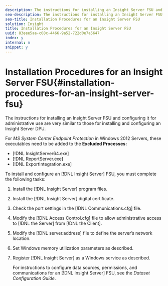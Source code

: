 ```yaml
---
description: The instructions for installing an Insight Server FSU and configuring it for administrative use are very similar to those for installing and configuring an Insight Server DPU.
seo-description: The instructions for installing an Insight Server FSU and configuring it for administrative use are very similar to those for installing and configuring an Insight Server DPU.
seo-title: Installation Procedures for an Insight Server FSU
solution: Insight
title: Installation Procedures for an Insight Server FSU
uuid: 83eee5aa-c08c-4466-9a52-722d0e7a5647
index: y
internal: n
snippet: y
---
```


# Installation Procedures for an Insight Server FSU{#installation-procedures-for-an-insight-server-fsu}

The instructions for installing an Insight Server FSU and configuring it for administrative use are very similar to those for installing and configuring an Insight Server DPU.

For *MS System Center Endpoint Protection* in Windows 2012 Servers, these executables need to be added to the **Excluded Processes:**

* [!DNL InsightServer64.exe] 
* [!DNL ReportServer.exe] 
* [!DNL ExportIntegration.exe]

To install and configure an [!DNL Insight Server] FSU, you must complete the following tasks: 

1. Install the [!DNL Insight Server] program files.
1. Install the [!DNL Insight Server] digital certificate.
1. Check the port settings in the [!DNL Communications.cfg] file.
1. Modify the [!DNL Access Control.cfg] file to allow administrative access to [!DNL the Server] from [!DNL the Client].
1. Modify the [!DNL server.address] file to define the server’s network location.
1. Set Windows memory utilization parameters as described.
1. Register [!DNL Insight Server] as a Windows service as described.

   For instructions to configure data sources, permissions, and communications for an [!DNL Insight Server] FSU, see the *Dataset Configuration Guide*. 

